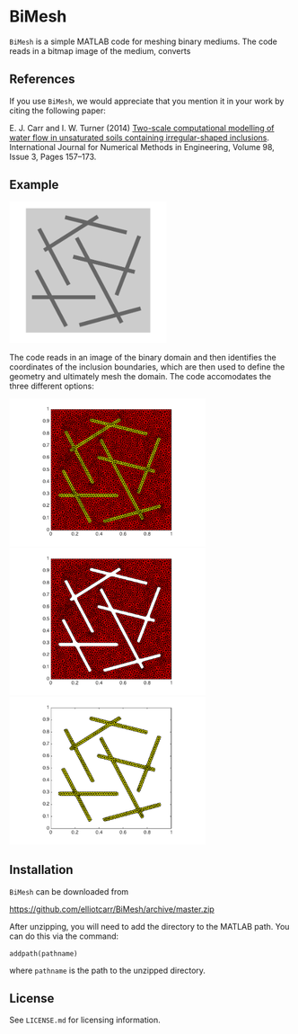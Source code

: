 # BiMesh

`BiMesh` is a simple MATLAB code for meshing binary mediums. The code reads in a bitmap image of the medium, converts
## References

If you use `BiMesh`, we would appreciate that you mention it in your work by citing the following paper:

E. J. Carr and I. W. Turner (2014) [Two-scale computational modelling of water 
flow in unsaturated soils containing irregular-shaped inclusions](http://onlinelibrary.wiley.com/doi/10.1002/nme.4625/abstract).
International Journal for Numerical Methods in Engineering, Volume 98, Issue 3, Pages 157–173.

## Example

<!--- <img src="https://github.com/elliotcarr/BiMesh/raw/master/Examples/Fractures.png" width="250px" height="250px"> --->
<img src="https://github.com/elliotcarr/BiMesh/raw/master/Examples/Figures/Fractures.png" width="280px">

The code reads in an image of the binary domain and then identifies the coordinates of the inclusion boundaries, which are then used to define the geometry and ultimately mesh the domain. The code accomodates the three different options:

<img src="https://github.com/elliotcarr/BiMesh/raw/master/Examples/Figures/MeshAB.png" width="350px">
<img src="https://github.com/elliotcarr/BiMesh/raw/master/Examples/Figures/MeshA.png" width="350px">
<img src="https://github.com/elliotcarr/BiMesh/raw/master/Examples/Figures/MeshB.png" width="350px">

## Installation

`BiMesh` can be downloaded from

https://github.com/elliotcarr/BiMesh/archive/master.zip

After unzipping, you will need to add the directory to the MATLAB path. You can do
this via the command:
```
addpath(pathname)
```
where `pathname` is the path to the unzipped directory.

## License

See `LICENSE.md` for licensing information.
